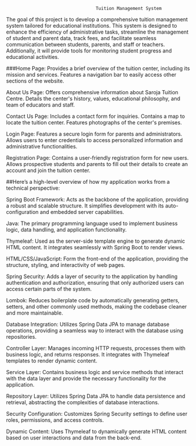                                       Tuition Management System
The goal of this project is to develop a comprehensive tuition management system tailored for educational institutions.
This system is designed to enhance the efficiency of administrative tasks, streamline the management of student and parent data, track fees, and 
facilitate seamless communication between students, parents, and staff or teachers. Additionally, it will provide tools for monitoring student progress and educational activities.

###Home Page: Provides a brief overview of the tuition center, including its mission and services. Features a navigation bar to easily access other sections of the website.

About Us Page: Offers comprehensive information about Saroja Tuition Centre. Details the center's history, values, educational philosophy, and team of educators and staff.

Contact Us Page: Includes a contact form for inquiries. Contains a map to locate the tuition center. Features photographs of the center's premises.

Login Page: Features a secure login form for parents and administrators. Allows users to enter credentials to access personalized information and administrative functionalities.

Registration Page: Contains a user-friendly registration form for new users. Allows prospective students and parents to fill out their details to create an account and join the tuition center.

##Here’s a high-level overview of how my application works from a technical perspective:

Spring Boot Framework: Acts as the backbone of the application, providing a robust and scalable structure. It simplifies development with its auto-configuration and embedded server capabilities.

Java: The primary programming language used to implement business logic, data handling, and application functionality.

Thymeleaf: Used as the server-side template engine to generate dynamic HTML content. It integrates seamlessly with Spring Boot to render views.

HTML/CSS/JavaScript: Form the front-end of the application, providing the structure, styling, and interactivity of web pages.

Spring Security: Adds a layer of security to the application by handling authentication and authorization, ensuring that only authorized users can access certain parts of the system.

Lombok: Reduces boilerplate code by automatically generating getters, setters, and other commonly used methods, making the codebase cleaner and more maintainable.

Database Integration: Utilizes Spring Data JPA to manage database operations, providing a seamless way to interact with the database using repositories.

Controller Layer: Manages incoming HTTP requests, processes them with business logic, and returns responses. It integrates with Thymeleaf templates to render dynamic content.

Service Layer: Contains business logic and service methods that interact with the data layer and provide the necessary functionality for the application.

Repository Layer: Utilizes Spring Data JPA to handle data persistence and retrieval, abstracting the complexities of database interactions.

Security Configuration: Customizes Spring Security settings to define user roles, permissions, and access controls.

Dynamic Content: Uses Thymeleaf to dynamically generate HTML content based on user interactions and data from the back-end.


